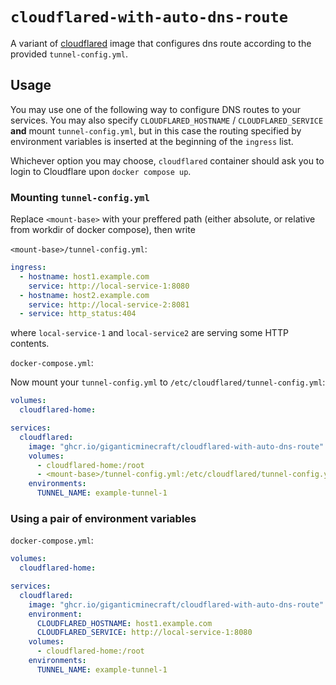 # `cloudflared-with-auto-dns-route`

A variant of [cloudflared](https://github.com/cloudflare/cloudflared) image that configures dns route according to the provided `tunnel-config.yml`.

## Usage

You may use one of the following way to configure DNS routes to your services. You may also specify `CLOUDFLARED_HOSTNAME` / `CLOUDFLARED_SERVICE` **and** mount `tunnel-config.yml`, but in this case the routing specified by environment variables is inserted at the beginning of the `ingress` list.

Whichever option you may choose, `cloudflared` container should ask you to login to Cloudflare upon `docker compose up`.

### Mounting `tunnel-config.yml`

Replace `<mount-base>` with your preffered path (either absolute, or relative from workdir of docker compose), then write

`<mount-base>/tunnel-config.yml`:

```YAML
ingress:
  - hostname: host1.example.com
    service: http://local-service-1:8080
  - hostname: host2.example.com
    service: http://local-service-2:8081
  - service: http_status:404
```

where `local-service-1` and `local-service2` are serving some HTTP contents.

`docker-compose.yml`:

Now mount your `tunnel-config.yml` to `/etc/cloudflared/tunnel-config.yml`:

```YAML
volumes:
  cloudflared-home:

services:
  cloudflared:
    image: "ghcr.io/giganticminecraft/cloudflared-with-auto-dns-route"
    volumes:
      - cloudflared-home:/root
      - <mount-base>/tunnel-config.yml:/etc/cloudflared/tunnel-config.yml
    environments:
      TUNNEL_NAME: example-tunnel-1
```

### Using a pair of environment variables

`docker-compose.yml`:

```YAML
volumes:
  cloudflared-home:

services:
  cloudflared:
    image: "ghcr.io/giganticminecraft/cloudflared-with-auto-dns-route"
    environment:
      CLOUDFLARED_HOSTNAME: host1.example.com
      CLOUDFLARED_SERVICE: http://local-service-1:8080
    volumes:
      - cloudflared-home:/root
    environments:
      TUNNEL_NAME: example-tunnel-1
```
